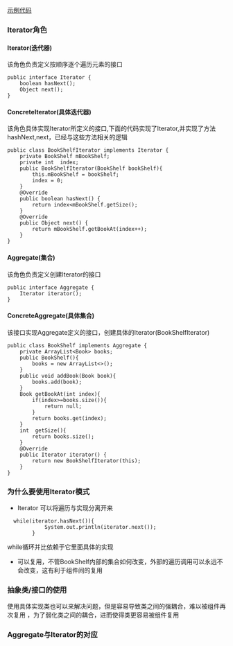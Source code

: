 [示例代码](https://github.com/susiha/designPattern/tree/master/src/main/java/com/susiha/iterator)
### Iterator角色
#### Iterator(迭代器)
该角色负责定义按顺序逐个遍历元素的接口
```
public interface Iterator {
    boolean hasNext();
    Object next();
}
```

#### ConcreteIterator(具体迭代器)
该角色具体实现Iterator所定义的接口,下面的代码实现了Iterator,并实现了方法hashNext,next，已经与这些方法相关的逻辑
```
public class BookShelfIterator implements Iterator {
    private BookShelf mBookShelf;
    private int  index;
    public BookShelfIterator(BookShelf bookShelf){
        this.mBookShelf = bookShelf;
        index = 0;
    }
    @Override
    public boolean hasNext() {
        return index<mBookShelf.getSize();
    }
    @Override
    public Object next() {
        return mBookShelf.getBookAt(index++);
    }
}
```
#### Aggregate(集合)
该角色负责定义创建Iterator的接口
```
public interface Aggregate {
    Iterator iterator();
}
```
#### ConcreteAggregate(具体集合)
该接口实现Aggregate定义的接口，创建具体的Iterator(BookShelfIterator)
```
public class BookShelf implements Aggregate {
    private ArrayList<Book> books;
    public BookShelf(){
        books = new ArrayList<>();
    }
    public void addBook(Book book){
        books.add(book);
    }
    Book getBookAt(int index){
        if(index>=books.size()){
            return null;
        }
        return books.get(index);
    }
    int  getSize(){
        return books.size();
    }
    @Override
    public Iterator iterator() {
        return new BookShelfIterator(this);
    }
}
```
### 为什么要使用Iterator模式
- Iterator 可以将遍历与实现分离开来
```
  while(iterator.hasNext()){
            System.out.println(iterator.next());
        }
```
while循环并比依赖于它里面具体的实现
- 可以复用，不管BookShelf内部的集合如何改变，外部的遍历调用可以永远不会改变，这有利于组件间的复用
### 抽象类/接口的使用
使用具体实现类也可以来解决问题，但是容易导致类之间的强耦合，难以被组件再次复用
，为了弱化类之间的耦合，进而使得类更容易被组件复用

### Aggregate与Iterator的对应


